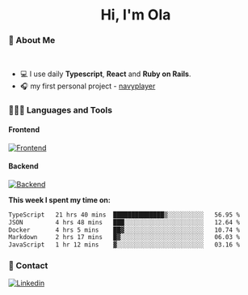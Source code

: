 <h1 align="center">Hi, I'm Ola</h1>

### 💅 About Me

<br/>

- 💻 I use daily **Typescript**, **React** and **Ruby on Rails**.
- 🎧 my first personal project - [navyplayer](https://navyplayer.netlify.app/)

### 👩🏻‍💻 Languages and Tools

#### Frontend

[![Frontend](https://skillicons.dev/icons?i=react,nextjs,ts,js,html,css,scss,tailwind)](https://skillicons.dev)

#### Backend
[![Backend](https://skillicons.dev/icons?i=nodejs,express,nestjs,rails,graphql)](https://skillicons.dev)

**This week I spent my time on:**

<!--START_SECTION:waka-->

```txt
TypeScript   21 hrs 40 mins  ██████████████▒░░░░░░░░░░   56.95 %
JSON         4 hrs 48 mins   ███░░░░░░░░░░░░░░░░░░░░░░   12.64 %
Docker       4 hrs 5 mins    ██▓░░░░░░░░░░░░░░░░░░░░░░   10.74 %
Markdown     2 hrs 17 mins   █▓░░░░░░░░░░░░░░░░░░░░░░░   06.03 %
JavaScript   1 hr 12 mins    ▓░░░░░░░░░░░░░░░░░░░░░░░░   03.16 %
```

<!--END_SECTION:waka-->

### 📨 Contact
  
[![Linkedin](https://skillicons.dev/icons?i=linkedin)](https://linkedin.com/in/aleksandra-kamińska)
